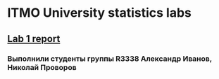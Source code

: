 # ITMO University statistics labs 


## [Lab 1 report](https://edelwiw.github.io/Statistics/Lab%201/main.html)

### Выполнили студенты группы R3338 Александр Иванов, Николай Проворов 